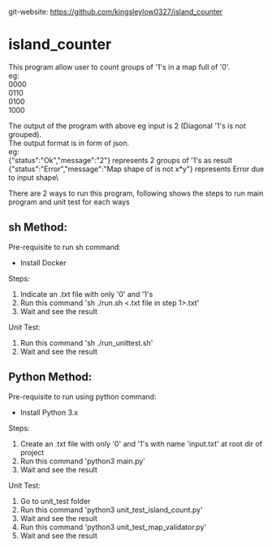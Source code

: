 git-website: https://github.com/kingsleylow0327/island_counter
# island_counter
This program allow user to count groups of '1's in a map full of '0'.\
eg:\
0000\
0110\
0100\
1000

The output of the program with above eg input is 2 (Diagonal '1's is not grouped).\
The output format is in form of json.\
eg:\
{"status":"Ok","message":"2"} represents 2 groups of '1's as result\
{"status":"Error","message":"Map shape of is not x*y"} represents Error due to input shape\

There are 2 ways to run this program, following shows the steps to run main program and unit test for each ways

## sh Method:

Pre-requisite to run sh command:
- Install Docker

Steps:
1. Indicate an .txt file with only '0' and '1's
2. Run this command 'sh ./run.sh <.txt file in step 1>.txt'
3. Wait and see the result

Unit Test:
1. Run this command 'sh ./run_unittest.sh'
2. Wait and see the result


## Python Method:

Pre-requisite to run using python command:
- Install Python 3.x

Steps:
1. Create an .txt file with only '0' and '1's with name 'input.txt' at root dir of project
2. Run this command 'python3 main.py'
3. Wait and see the result

Unit Test:
1. Go to unit_test folder
2. Run this command 'python3 unit_test_island_count.py'
3. Wait and see the result
2. Run this command 'python3 unit_test_map_validator.py'
3. Wait and see the result